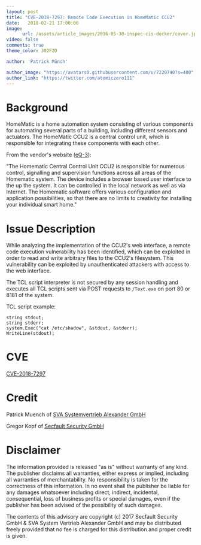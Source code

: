 ```yaml
---
layout: post
title: "CVE-2018-7297: Remote Code Execution in HomeMatic CCU2"
date:   2018-02-21 17:00:00
image:
      url: /assets/article_images/2016-05-30-inspec-cis-docker/cover.jpeg
video: false
comments: true
theme_color: 302F2D

author: 'Patrick Münch'

author_image: "https://avatars0.githubusercontent.com/u/7220740?s=400"
author_link: "https://twitter.com/atomiczero111"
---
```


# Background

HomeMatic is a home automation system consisting of various components for automating several parts of a building, including different sensors and actuators. The HomeMatic CCU2 is a central control unit, which is responsible for integrating these components with each other.

From the vendor's website ([eQ-3](http://www.eq-3.de/produkte/homematic/zentralen-und-gateways.html)):

"The Homematic Central Control Unit CCU2 is responsible for numerous control, signalling and supervision functions across all areas of the Homematic system. The device includes a browser based user interface to the up the system. It can be controlled in the local network as well as via Internet. The Homematic software offers various configuration and application possibilities, so that there are no limits to creativity for installing your individual smart home."


# Issue Description

While analyzing the implementation of the CCU2's web interface, a remote code execution vulnerability has been identified, which can be exploited in order to read and write arbitrary files to the CCU2's filesystem. This vulnerability can be exploited by unauthenticated attackers with access to the web interface.

The TCL script interpreter is not secured by any session handling and executes all TCL scripts sent via POST requests to `/Text.exe` on port 80 or 8181 of the system.

TCL script example:

```
string stdout;
string stderr;
system.Exec("cat /etc/shadow", &stdout, &stderr);
WriteLine(stdout);
```

# CVE

[CVE-2018-7297](https://cve.mitre.org/cgi-bin/cvename.cgi?name=CVE-2018-7297)

# Credit

Patrick Muench of [SVA Systemvertrieb Alexander GmbH](https://www.sva.de)

Gregor Kopf of [Secfault Security GmbH](https://secfault-security.com)

# Disclaimer

The information provided is released "as is" without warranty of any kind. The publisher disclaims all warranties, either express or implied, including all warranties of merchantability. No responsibility is taken for the correctness of this information. In no event shall the publisher be liable for any damages whatsoever including direct, indirect, incidental, consequential, loss of business profits or special damages, even if the publisher has been advised of the possibility of such damages.

The contents of this advisory are copyright (c) 2017 Secfault Security GmbH & SVA System Vertrieb Alexander GmbH and may be distributed freely provided that no fee is charged for this distribution and proper credit is given.
